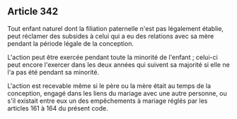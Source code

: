 Article 342
----
Tout enfant naturel dont la filiation paternelle n'est pas légalement établie,
peut réclamer des subsides à celui qui a eu des relations avec sa mère pendant
la période légale de la conception.

L'action peut être exercée pendant toute la minorité de l'enfant ; celui-ci peut
encore l'exercer dans les deux années qui suivent sa majorité si elle ne l'a pas
été pendant sa minorité.

L'action est recevable même si le père ou la mère était au temps de la
conception, engagé dans les liens du mariage avec une autre personne, ou s'il
existait entre eux un des empêchements à mariage réglés par les articles 161 à
164 du présent code.
